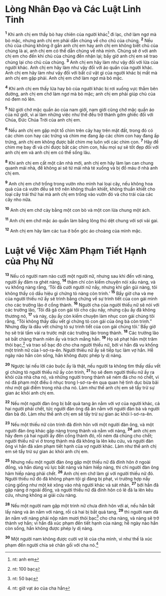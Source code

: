 # Lòng Nhân Ðạo và Các Luật Linh Tinh
<sup><b>1</b></sup> Khi anh chị em thấy bò hay chiên của người khác[^1-a38c4be7-fb8b-456d-8ac6-f7175f1480e0] đi lạc, chớ làm ngơ mà bỏ mặc, nhưng anh chị em phải dẫn chúng về cho chủ của chúng. <sup><b>2</b></sup> Nếu chủ của chúng không ở gần anh chị em hay anh chị em không biết chủ của chúng là ai, anh chị em có thể dẫn chúng về nhà mình. Chúng sẽ ở với anh chị em cho đến khi chủ của chúng đến nhận lại; bấy giờ anh chị em sẽ trao chúng lại cho chủ của chúng. <sup><b>3</b></sup> Anh chị em hãy làm như vậy đối với lừa của người khác. Anh chị em hãy làm như vậy đối với áo quần của người khác. Anh chị em hãy làm như vậy đối với bất cứ vật gì của người khác bị mất mà anh chị em gặp phải. Anh chị em chớ làm ngơ mà bỏ mặc.

<sup><b>4</b></sup> Khi anh chị em thấy lừa hay bò của người khác bị rơi xuống vực thẳm bên đường, anh chị em chớ làm ngơ mà bỏ mặc; anh chị em phải giúp chủ của nó đem nó lên.

<sup><b>5</b></sup> Nữ giới chớ mặc quần áo của nam giới, nam giới cũng chớ mặc quần áo của nữ giới, vì ai làm những việc như thế đều trở thành gớm ghiếc đối với Chúa, Ðức Chúa Trời của anh chị em.

<sup><b>6</b></sup> Nếu anh chị em gặp một tổ chim trên cây hay trên mặt đất, trong đó có các chim con hay các trứng và chim mẹ đang ấp các chim con hay đang ấp trứng, anh chị em không được bắt chim mẹ luôn với các chim con. <sup><b>7</b></sup> Hãy để chim mẹ bay đi và chỉ được bắt các chim con, hầu mọi sự sẽ tốt đẹp đối với anh chị em và anh chị em có thể sống lâu.

<sup><b>8</b></sup> Khi anh chị em cất một căn nhà mới, anh chị em hãy làm lan can chung quanh mái nhà, để không ai sẽ từ mái nhà té xuống và bị đổ máu ở nhà anh chị em.

<sup><b>9</b></sup> Anh chị em chớ trồng trong vườn nho mình hai loại cây, nếu không hoa quả của cả vườn đều sẽ trở nên không thuần khiết, không thuần khiết cho loại cây trái thứ hai mà anh chị em trồng vào vườn đó và cho trái của các cây nho nữa.

<sup><b>10</b></sup> Anh chị em chớ cày bằng một con bò và một con lừa chung một ách.

<sup><b>11</b></sup> Anh chị em chớ mặc áo quần làm bằng lông thú dệt chung với sợi vải gai.

<sup><b>12</b></sup> Anh chị em hãy làm các tua ở bốn góc áo choàng của mình mặc.

# Luật về Việc Xâm Phạm Tiết Hạnh của Phụ Nữ
<sup><b>13</b></sup> Nếu có người nam nào cưới một người nữ, nhưng sau khi đến với nàng, người ấy đâm ra ghét nàng, <sup><b>14</b></sup> thậm chí còn kiếm chuyện nói xấu nàng, và vu khống nàng rằng, ‘Tôi đã cưới người nữ nầy, nhưng khi gần gũi nàng, tôi không thấy có dấu hiệu gì chứng tỏ nàng còn trinh.’ <sup><b>15</b></sup> Bấy giờ cha và mẹ của người thiếu nữ ấy sẽ trình bằng chứng về sự trinh tiết của con gái mình cho các trưởng lão ở cổng thành. <sup><b>16</b></sup> Người cha của người thiếu nữ sẽ nói với các trưởng lão, ‘Tôi đã gả con gái tôi cho cậu nầy, nhưng cậu ấy đã không thương nó, <sup><b>17</b></sup> và này, cậu ấy còn kiếm chuyện làm nhục con gái chúng tôi rằng, “Tôi không thấy dấu vết gì chứng tỏ con gái của ông bà còn trinh.” Nhưng đây là dấu vết chứng tỏ sự trinh tiết của con gái chúng tôi.’ Bấy giờ họ sẽ trải tấm vải ra trước mặt các trưởng lão trong thành. <sup><b>18</b></sup> Các trưởng lão sẽ bắt chàng thanh niên ấy và trách mắng hắn. <sup><b>19</b></sup> Họ sẽ phạt hắn một trăm thỏi bạc,[^2-a38c4be7-fb8b-456d-8ac6-f7175f1480e0] và trao số bạc đó cho cha người thiếu nữ, bởi vì hắn đã vu khống một trinh nữ của I-sơ-ra-ên. Người thiếu nữ ấy sẽ tiếp tục làm vợ hắn. Hễ ngày nào hắn còn sống, hắn không được phép ly dị nàng.

<sup><b>20</b></sup> Ngược lại nếu lời cáo buộc ấy là thật, nếu người ta không tìm thấy dấu vết gì chứng tỏ người thiếu nữ ấy còn trinh, <sup><b>21</b></sup> họ sẽ đem người thiếu nữ ấy ra khỏi cửa nhà cha nó, và những người trong thành sẽ ném đá cho nó chết, vì nó đã phạm một điều ô nhục trong I-sơ-ra-ên qua quan hệ tình dục bừa bãi như một gái điếm trong nhà cha nó. Làm như thế anh chị em sẽ tẩy trừ sự gian ác khỏi anh chị em.

<sup><b>22</b></sup> Nếu một người đàn ông bị bắt quả tang ăn nằm với vợ của người khác, cả hai người phải chết, tức người đàn ông đã ăn nằm với người đàn bà và người đàn bà đó. Làm như thế anh chị em sẽ tẩy trừ sự gian ác khỏi I-sơ-ra-ên.

<sup><b>23</b></sup> Nếu một thiếu nữ còn trinh đã đính hôn với một người đàn ông, và một người đàn ông khác gặp nàng trong thành và nằm với nàng, <sup><b>24</b></sup> anh chị em hãy đem cả hai người ấy đến cổng thành đó, rồi ném đá chúng cho chết; người thiếu nữ vì ở trong thành mà đã không la lên kêu cứu, và người đàn ông vì hắn đã xâm phạm tiết hạnh của vợ người khác. Làm như thế anh chị em sẽ tẩy trừ sự gian ác khỏi anh chị em.

<sup><b>25</b></sup> Nhưng nếu một người đàn ông gặp một thiếu nữ đã đính hôn ở ngoài đồng, và hắn dùng vũ lực bắt nàng và hãm hiếp nàng, thì chỉ người đàn ông hãm hiếp nàng phải chết. <sup><b>26</b></sup> Anh chị em chớ làm gì với người thiếu nữ đó. Người thiếu nữ đó đã không phạm tội gì đáng bị phạt, vì trường hợp nầy cũng giống như một kẻ xông vào nhà người khác và sát nhân, <sup><b>27</b></sup> bởi hắn đã gặp nàng ở ngoài đồng, và người thiếu nữ đã đính hôn có lẽ đã la lên kêu cứu, nhưng không ai giải cứu nàng.

<sup><b>28</b></sup> Nếu một người nam gặp một trinh nữ chưa đính hôn với ai, nếu hắn bắt lấy nàng và ăn nằm với nàng, rồi cả hai bị bắt quả tang, <sup><b>29</b></sup> thì người nam đã ăn nằm với nàng phải nộp năm mươi thỏi bạc[^3-a38c4be7-fb8b-456d-8ac6-f7175f1480e0] cho cha nàng, và nàng sẽ trở thành vợ hắn; vì hắn đã xúc phạm đến tiết hạnh của nàng; hễ ngày nào hắn còn sống, hắn không được phép ly dị nàng.

<sup><b>30</b></sup> Một người nam không được cưới vợ lẽ của cha mình, vì như thế là xúc phạm đến người chia sẻ chăn gối với cha nó.[^4-a38c4be7-fb8b-456d-8ac6-f7175f1480e0]

[^1-a38c4be7-fb8b-456d-8ac6-f7175f1480e0]: nt: anh em
[^2-a38c4be7-fb8b-456d-8ac6-f7175f1480e0]: nt: 100 bạc
[^3-a38c4be7-fb8b-456d-8ac6-f7175f1480e0]: nt: 50 bạc
[^4-a38c4be7-fb8b-456d-8ac6-f7175f1480e0]: nt: giở vạt áo của cha hắn